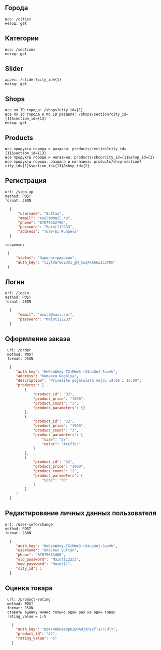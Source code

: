  ## Города 
    все: /cities
    метод: get
 ## Категории
    все: /sections
    метод: get
 ## Slider
    адрес: /slider?city_id={1}
    метод: get
 ## Shops
    все по ID города: /shops?city_id={1}
    все по Id города и по ID раздела: /shops/section?city_id={1}&section_id={13}
    метод: get
 ## Products
    все продукты города и раздела: products/section?city_id={1}&section_id={13}
    все продукты города и магазина: products/shop?city_id={1}&shop_id={2}
    все продукты города, раздела и магазина: products/shop-section?city_id={1}&section_id={13}&shop_id={2}
 ## Регистрация
    url: /sign-up
    method: POST
    format: JSON
  ```json
    {
        "username": "Sultan",
        "email": "osult@mail.ru",
        "phone": "87079662796",
        "password": "Maint112233",
        "address": "Tole-bi Kunaeva"
    }
  ```
    response:
   ```json
    {
        "status": "Зарегистрирован",
        "auth_key": "ciylRarG6Z3XI_gM_CwqXkah6ZIC2t0m"
    }
  ```
 ## Логин
    url: /login
    method: POST
    format: JSON
  ```json
    {
    	"email": "osult@mail.rul",
    	"password": "Maint112233"
    }
  ```
 ## Оформление заказа
     url: /order
     method: POST
     format: JSON
   ```json
     {
     	"auth_key": "HeQz4WUmy-TXiMWm3-r84uoGu1-Sovmk",
     	"address": "Kunaeva Gogolya",
     	"description": "Privezite pojaluista mejdu 14:00 i 16:00",
     	"products": [
     		{
     			"product_id": "32",
     			"product_price": "1500",
     			"product_count": "3",
     			"product_parameters": {}
     		},
     		{
     			"product_id": "32",
     			"product_price": "1500",
     			"product_count": "3",
     			"product_parameters": {
     				"size": "27",
     				"color": "#ccffcc"
     			}
     		},
     		{
     			"product_id": "32",
     			"product_price": "1000",
     			"product_count": "2",
     			"product_parameters": {
     				"size": "30"
     			}
     		}
     	]
     }
   ```
 ## Редактирование личных данных пользователя
    url: /user-info/change
    method: POST
    format: JSON
   ```json
     {
     	"auth_key": "HeQz4WUmy-TXiMWm3-r84uoGu1-Sovmk",
     	"username": "Omashev Sultan",
     	"phone": "87079613400",
     	"old_password": "Maint112233",
     	"new_password": "Maint11",
     	"city_id": 1
     }
   ```
 ## Оценка товара
     url: /product-rating
     method: POST
     format: JSON
     ставить оценку можно только один раз на один товар
     rating_value = 1-5
   ```json
      {
      	"auth_key": "Dz4Y48D6eaVpOZQwAUjtna2fT1Jr7DlY",
      	"product_id": "42",
      	"rating_value": "5"
      }
   ```